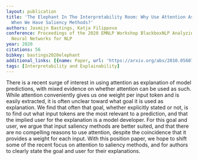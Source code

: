 ```yaml
---
layout: publication
title: 'The Elephant In The Interpretability Room: Why Use Attention As Explanation
  When We Have Saliency Methods?'
authors: Jasmijn Bastings, Katja Filippova
conference: Proceedings of the 2020 EMNLP Workshop BlackboxNLP Analyzing and Interpreting
  Neural Networks for NLP
year: 2020
citations: 56
bibkey: bastings2020elephant
additional_links: [{name: Paper, url: 'https://arxiv.org/abs/2010.05607'}]
tags: [Interpretability and Explainability]
---
```

There is a recent surge of interest in using attention as explanation of
model predictions, with mixed evidence on whether attention can be used as
such. While attention conveniently gives us one weight per input token and is
easily extracted, it is often unclear toward what goal it is used as
explanation. We find that often that goal, whether explicitly stated or not, is
to find out what input tokens are the most relevant to a prediction, and that
the implied user for the explanation is a model developer. For this goal and
user, we argue that input saliency methods are better suited, and that there
are no compelling reasons to use attention, despite the coincidence that it
provides a weight for each input. With this position paper, we hope to shift
some of the recent focus on attention to saliency methods, and for authors to
clearly state the goal and user for their explanations.